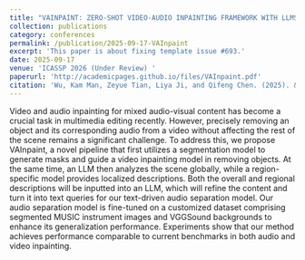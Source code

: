 ```yaml
---
title: "VAINPAINT: ZERO-SHOT VIDEO-AUDIO INPAINTING FRAMEWORK WITH LLMS-DRIVEN MODULE"
collection: publications
category: conferences
permalink: /publication/2025-09-17-VAInpaint
excerpt: 'This paper is about fixing template issue #693.'
date: 2025-09-17
venue: 'ICASSP 2026 (Under Review) '
paperurl: 'http://academicpages.github.io/files/VAInpaint.pdf'
citation: 'Wu, Kam Man, Zeyue Tian, Liya Ji, and Qifeng Chen. (2025). &quot;VAInpaint: Zero-Shot Video-Audio inpainting framework with LLMs-driven Module.&quot; <i>arXiv preprint arXiv:2509.17022</i>.'
---
```


Video and audio inpainting for mixed audio-visual content has become a crucial task in multimedia editing recently. However, precisely removing an object and its corresponding audio from a video without affecting the rest of the scene remains a significant challenge. To address this, we propose VAInpaint, a novel pipeline that first utilizes a segmentation model to generate masks and guide a video inpainting model in removing objects. At the same time, an LLM then analyzes the scene globally, while a region-specific model provides localized descriptions. Both the overall and regional descriptions will be inputted into an LLM, which will refine the content and turn it into text queries for our text-driven audio separation model. Our audio separation model is fine-tuned on a customized dataset comprising segmented MUSIC instrument images and VGGSound backgrounds to enhance its generalization performance. Experiments show that our method achieves performance comparable to current benchmarks in both audio and video inpainting.
